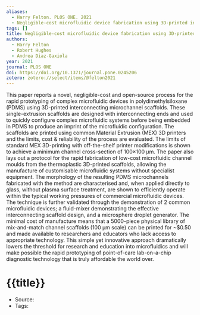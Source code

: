 ```yaml
---
aliases:
  - Harry Felton. PLOS ONE. 2021
  - Negligible-cost microfluidic device fabrication using 3D-printed interconnecting channel scaffolds
tags: []
title: Negligible-cost microfluidic device fabrication using 3D-printed interconnecting channel scaffolds
authors:
  - Harry Felton
  - Robert Hughes
  - Andrea Diaz-Gaxiola
year: 2021
journal: PLOS ONE
doi: https://doi.org/10.1371/journal.pone.0245206
zotero: zotero://select/items/@felton2021
---
```

<!-- START_ABSTRACT -->
This paper reports a novel, negligible-cost and open-source process for the rapid prototyping of complex microfluidic devices in polydimethylsiloxane (PDMS) using 3D-printed interconnecting microchannel scaffolds. These single-extrusion scaffolds are designed with interconnecting ends and used to quickly configure complex microfluidic systems before being embedded in PDMS to produce an imprint of the microfluidic configuration. The scaffolds are printed using common Material Extrusion (MEX) 3D printers and the limits, cost & reliability of the process are evaluated. The limits of standard MEX 3D-printing with off-the-shelf printer modifications is shown to achieve a minimum channel cross-section of 100×100 μm. The paper also lays out a protocol for the rapid fabrication of low-cost microfluidic channel moulds from the thermoplastic 3D-printed scaffolds, allowing the manufacture of customisable microfluidic systems without specialist equipment. The morphology of the resulting PDMS microchannels fabricated with the method are characterised and, when applied directly to glass, without plasma surface treatment, are shown to efficiently operate within the typical working pressures of commercial microfluidic devices. The technique is further validated through the demonstration of 2 common microfluidic devices; a fluid-mixer demonstrating the effective interconnecting scaffold design, and a microsphere droplet generator. The minimal cost of manufacture means that a 5000-piece physical library of mix-and-match channel scaffolds (100 μm scale) can be printed for ~$0.50 and made available to researchers and educators who lack access to appropriate technology. This simple yet innovative approach dramatically lowers the threshold for research and education into microfluidics and will make possible the rapid prototyping of point-of-care lab-on-a-chip diagnostic technology that is truly affordable the world over.
<!-- END_ABSTRACT -->

<!-- START_TEMPLATE -->
# {{title}}

- Source:
- Tags: 
<!-- END_TEMPLATE -->